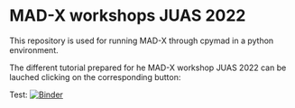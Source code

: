 # MAD-X workshops JUAS 2022

This repository is used for running MAD-X through cpymad in a python environment.

The different tutorial prepared for he MAD-X workshop JUAS 2022 can be lauched clicking on the corresponding button:

Test: [![Binder](https://mybinder.org/badge_logo.svg)](https://mybinder.org/v2/gh/fusterma/JUAS2022/HEAD?filepath=test.ipynb) 

